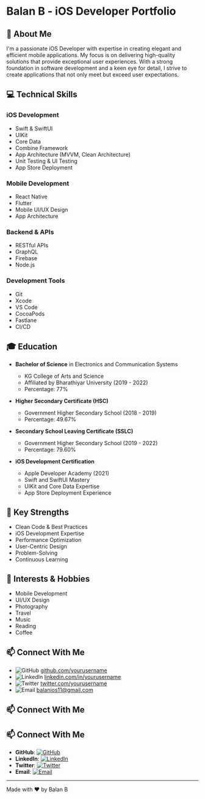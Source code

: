 # Balan B - iOS Developer Portfolio

## 🚀 About Me

I'm a passionate iOS Developer with expertise in creating elegant and efficient mobile applications. My focus is on delivering high-quality solutions that provide exceptional user experiences. With a strong foundation in software development and a keen eye for detail, I strive to create applications that not only meet but exceed user expectations.

## 💻 Technical Skills

### iOS Development
- Swift & SwiftUI
- UIKit
- Core Data
- Combine Framework
- App Architecture (MVVM, Clean Architecture)
- Unit Testing & UI Testing
- App Store Deployment

### Mobile Development
- React Native
- Flutter
- Mobile UI/UX Design
- App Architecture

### Backend & APIs
- RESTful APIs
- GraphQL
- Firebase
- Node.js

### Development Tools
- Git
- Xcode
- VS Code
- CocoaPods
- Fastlane
- CI/CD

## 🎓 Education

- **Bachelor of Science** in Electronics and Communication Systems
  - KG College of Arts and Science
  - Affiliated by Bharathiyar University (2019 - 2022)
  - Percentage: 77%

- **Higher Secondary Certificate (HSC)**
  - Government Higher Secondary School (2018 - 2019)
  - Percentage: 49.67%

- **Secondary School Leaving Certificate (SSLC)**
  - Government Higher Secondary School (2019 - 2022)
  - Percentage: 79.60%

- **iOS Development Certification**
  - Apple Developer Academy (2021)
  - Swift and SwiftUI Mastery
  - UIKit and Core Data Expertise
  - App Store Deployment Experience


## 🎯 Key Strengths

- Clean Code & Best Practices
- iOS Development Expertise
- Performance Optimization
- User-Centric Design
- Problem-Solving
- Continuous Learning

## 🎨 Interests & Hobbies

- Mobile Development
- UI/UX Design
- Photography
- Travel
- Music
- Reading
- Coffee

## 📫 Connect With Me

- ![GitHub](https://img.shields.io/badge/GitHub-000000?style=for-the-badge&logo=github&logoColor=white) [github.com/yourusername](https://github.com/yourusername)
- ![LinkedIn](https://img.shields.io/badge/LinkedIn-0A66C2?style=for-the-badge&logo=linkedin&logoColor=white) [linkedin.com/in/yourusername](https://linkedin.com/in/yourusername)
- ![Twitter](https://img.shields.io/badge/Twitter-1DA1F2?style=for-the-badge&logo=twitter&logoColor=white) [twitter.com/yourusername](https://twitter.com/yourusername)
- ![Email](https://img.shields.io/badge/Email-D14836?style=for-the-badge&logo=gmail&logoColor=white) [balanios11@gmail.com](mailto:balanios11@gmail.com)

## 📫 Connect With Me

## 📫 Connect With Me

- **GitHub**: [![GitHub](https://img.icons8.com/ios/50/000000/github.png)](https://github.com/yourusername)
- **LinkedIn**: [![LinkedIn](https://img.icons8.com/ios/50/000000/linkedin.png)](https://linkedin.com/in/yourusername)
- **Twitter**: [![Twitter](https://img.icons8.com/ios/50/000000/twitter.png)](https://twitter.com/yourusername)
- **Email**: [![Email](https://img.icons8.com/ios/50/000000/gmail.png)](mailto:balanios11@gmail.com)


---

Made with ❤️ by Balan B
